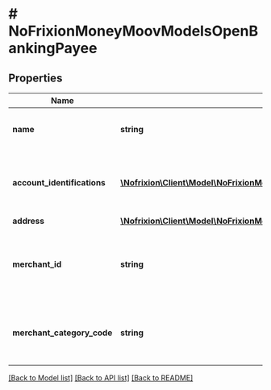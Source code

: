 # # NoFrixionMoneyMoovModelsOpenBankingPayee

## Properties

Name | Type | Description | Notes
------------ | ------------- | ------------- | -------------
**name** | **string** | The account holder name of the beneficiary. |
**account_identifications** | [**\Nofrixion\Client\Model\NoFrixionMoneyMoovModelsOpenBankingAccountIdentification[]**](NoFrixionMoneyMoovModelsOpenBankingAccountIdentification.md) | The account identifications that identify the Payee  bank account. |
**address** | [**\Nofrixion\Client\Model\NoFrixionMoneyMoovModelsOpenBankingAddress**](NoFrixionMoneyMoovModelsOpenBankingAddress.md) |  | [optional]
**merchant_id** | **string** | The merchant ID is a unique code provided by the payment processor to the merchant. | [optional] [default to '']
**merchant_category_code** | **string** | The category code of the merchant in case the Payee is a business. | [optional] [default to '']

[[Back to Model list]](../../README.md#models) [[Back to API list]](../../README.md#endpoints) [[Back to README]](../../README.md)
